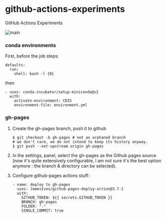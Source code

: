 

# github-actions-experiments
GitHub Actions Experiments

![main](https://github.com/boisgera/github-actions-experiments/workflows/main/badge.svg)

### conda environments

First, before the job steps:

    defaults:
      run:
        shell: bash -l {0}    

then

    - uses: conda-incubator/setup-miniconda@v2
      with:
        activate-environment: CDIS
        environment-file: environment.yml

### gh-pages

 1. Create the gh-pages branch, push it to github

        $ git checkout -b gh-pages # not an orphaned branch
        # we don't care, we do not intend to keep its history anyway.
        $ git push --set-upstream origin gh-pages

 2. In the settings, panel, select the gh-pages as the Github pages source 
    (now it's quite extensively configurable, I am not sure it's the best
    option anymore : the branch & directory can be selected).


 3. Configure github-pages actions stuff:

        - name: deploy to gh-pages
          uses: JamesIves/github-pages-deploy-action@3.7.1
          with:
            GITHUB_TOKEN: ${{ secrets.GITHUB_TOKEN }}
            BRANCH: gh-pages
            FOLDER: "."
            SINGLE_COMMIT: true
